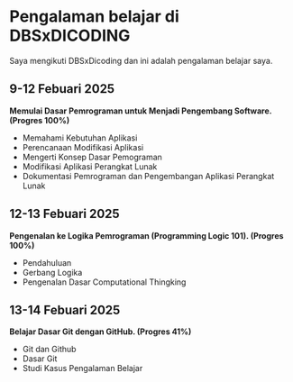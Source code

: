 # Pengalaman belajar di DBSxDICODING

Saya mengikuti DBSxDicoding dan ini adalah pengalaman belajar saya.

## 9-12 Febuari 2025
**Memulai Dasar Pemrograman untuk Menjadi Pengembang Software. (Progres 100%)**
* Memahami Kebutuhan Aplikasi
* Perencanaan Modifikasi Aplikasi
* Mengerti Konsep Dasar Pemograman
* Modifikasi Aplikasi Perangkat Lunak
* Dokumentasi Pemrograman dan Pengembangan Aplikasi Perangkat Lunak

## 12-13 Febuari 2025
**Pengenalan ke Logika Pemrograman (Programming Logic 101). (Progres 100%)**
* Pendahuluan
* Gerbang Logika
* Pengenalan Dasar Computational Thingking

## 13-14 Febuari 2025
**Belajar Dasar Git dengan GitHub. (Progres 41%)**
* Git dan Github
* Dasar Git
* Studi Kasus Pengalaman Belajar
